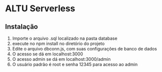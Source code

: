 # ALTU Serverless

## Instalação

1. Importe o arquivo .sql localizado na pasta database
2. execute no npm install no diretório do projeto
3. Edite o arquivo dbconn.js, com suas configurações de banco de dados
3. O acesso se dá em localhost:3000
4. O acesso admin se dá em localhost:3000/admin
5. O usuário padrão é root e senha 12345 para acesso ao admin